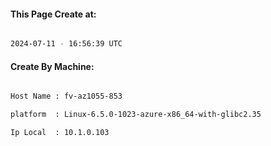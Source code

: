 
   
#### This Page Create at:

```bash

2024-07-11 - 16:56:39 UTC

```

#### Create By Machine:

```bash

Host Name : fv-az1055-853

platform  : Linux-6.5.0-1023-azure-x86_64-with-glibc2.35

Ip Local  : 10.1.0.103

```

